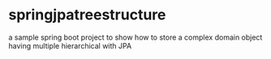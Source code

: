 # springjpatreestructure
a sample spring boot project to show how to store a complex domain object having multiple hierarchical with JPA
